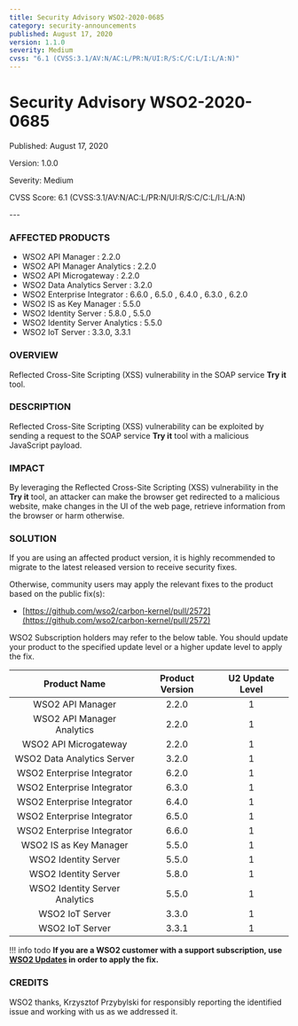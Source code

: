 ```yaml
---
title: Security Advisory WSO2-2020-0685
category: security-announcements
published: August 17, 2020
version: 1.1.0
severity: Medium
cvss: "6.1 (CVSS:3.1/AV:N/AC:L/PR:N/UI:R/S:C/C:L/I:L/A:N)"
---
```


# Security Advisory WSO2-2020-0685

<p class="doc-info">Published: August 17, 2020</p>
<p class="doc-info">Version: 1.0.0</p>
<p class="doc-info">Severity: Medium</p>
<p class="doc-info">CVSS Score: 6.1 (CVSS:3.1/AV:N/AC:L/PR:N/UI:R/S:C/C:L/I:L/A:N)</p>
---

### AFFECTED PRODUCTS
* WSO2 API Manager : 2.2.0
* WSO2 API Manager Analytics : 2.2.0
* WSO2 API Microgateway : 2.2.0
* WSO2 Data Analytics Server : 3.2.0
* WSO2 Enterprise Integrator : 6.6.0 , 6.5.0 , 6.4.0 , 6.3.0 , 6.2.0
* WSO2 IS as Key Manager : 5.5.0
* WSO2 Identity Server : 5.8.0 , 5.5.0
* WSO2 Identity Server Analytics : 5.5.0
* WSO2 IoT Server : 3.3.0, 3.3.1


### OVERVIEW
Reflected Cross-Site Scripting (XSS) vulnerability in the SOAP service **Try it** tool.


### DESCRIPTION
Reflected Cross-Site Scripting (XSS) vulnerability can be exploited by sending a request to the SOAP service **Try it** tool with a malicious JavaScript payload.


### IMPACT
By leveraging the Reflected Cross-Site Scripting (XSS) vulnerability in the **Try it** tool, an attacker can make the browser get redirected to a malicious website, make changes in the UI of the web page, retrieve information from the browser or harm otherwise.


### SOLUTION
If you are using an affected product version, it is highly recommended to migrate to the latest released version to receive security fixes.

Otherwise, community users may apply the relevant fixes to the product based on the public fix(s):

* [https://github.com/wso2/carbon-kernel/pull/2572](https://github.com/wso2/carbon-kernel/pull/2572)

WSO2 Subscription holders may refer to the below table. You should update your product to the specified update level or a higher update level to apply the fix.

|          Product Name          | Product Version | U2 Update Level |
|:------------------------------:|:---------------:|:---------------:|
| WSO2 API Manager               |      2.2.0      |        1        |
| WSO2 API Manager Analytics     |      2.2.0      |        1        |
| WSO2 API Microgateway          |      2.2.0      |        1        |
| WSO2 Data Analytics Server     |      3.2.0      |        1        |
| WSO2 Enterprise Integrator     |      6.2.0      |        1        |
| WSO2 Enterprise Integrator     |      6.3.0      |        1        |
| WSO2 Enterprise Integrator     |      6.4.0      |        1        |
| WSO2 Enterprise Integrator     |      6.5.0      |        1        |
| WSO2 Enterprise Integrator     |      6.6.0      |        1        |
| WSO2 IS as Key Manager         |      5.5.0      |        1        |
| WSO2 Identity Server           |      5.5.0      |        1        |
| WSO2 Identity Server           |      5.8.0      |        1        |
| WSO2 Identity Server Analytics |      5.5.0      |        1        |
| WSO2 IoT Server                |      3.3.0      |        1        |
| WSO2 IoT Server                |      3.3.1      |        1        |

!!! info todo
    **If you are a WSO2 customer with a support subscription, use [WSO2 Updates](https://wso2.com/updates/) in order to apply the fix.**


### CREDITS
WSO2 thanks, Krzysztof Przybylski for responsibly reporting the identified issue and working with us as we addressed it.

